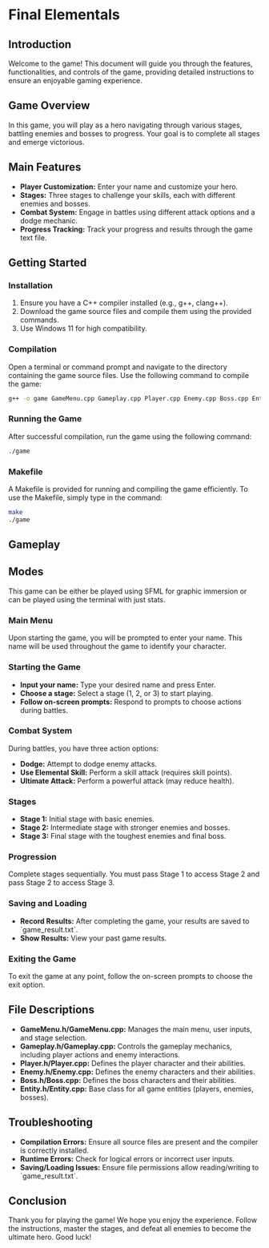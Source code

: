 
# Final Elementals

## Introduction
Welcome to the game! This document will guide you through the features, functionalities, and controls of the game, providing detailed instructions to ensure an enjoyable gaming experience.

## Game Overview
In this game, you will play as a hero navigating through various stages, battling enemies and bosses to progress. Your goal is to complete all stages and emerge victorious.

## Main Features
- **Player Customization:** Enter your name and customize your hero.
- **Stages:** Three stages to challenge your skills, each with different enemies and bosses.
- **Combat System:** Engage in battles using different attack options and a dodge mechanic.
- **Progress Tracking:** Track your progress and results through the game text file.

## Getting Started

### Installation
1. Ensure you have a C++ compiler installed (e.g., g++, clang++).
2. Download the game source files and compile them using the provided commands.
3. Use Windows 11 for high compatibility.

### Compilation
Open a terminal or command prompt and navigate to the directory containing the game source files. Use the following command to compile the game:
```bash
g++ -o game GameMenu.cpp Gameplay.cpp Player.cpp Enemy.cpp Boss.cpp Entity.cpp main.cpp
```

### Running the Game
After successful compilation, run the game using the following command:
```bash
./game
```

### Makefile
A Makefile is provided for running and compiling the game efficiently. To use the Makefile, simply type in the command:
```bash
make
./game
```

## Gameplay

## Modes
This game can be either be played using SFML for graphic immersion or can be played using the terminal with just stats.

### Main Menu
Upon starting the game, you will be prompted to enter your name. This name will be used throughout the game to identify your character.

### Starting the Game
- **Input your name:** Type your desired name and press Enter.
- **Choose a stage:** Select a stage (1, 2, or 3) to start playing.
- **Follow on-screen prompts:** Respond to prompts to choose actions during battles.

### Combat System
During battles, you have three action options:
- **Dodge:** Attempt to dodge enemy attacks.
- **Use Elemental Skill:** Perform a skill attack (requires skill points).
- **Ultimate Attack:** Perform a powerful attack (may reduce health).

### Stages
- **Stage 1:** Initial stage with basic enemies.
- **Stage 2:** Intermediate stage with stronger enemies and bosses.
- **Stage 3:** Final stage with the toughest enemies and final boss.

### Progression
Complete stages sequentially. You must pass Stage 1 to access Stage 2 and pass Stage 2 to access Stage 3.

### Saving and Loading
- **Record Results:** After completing the game, your results are saved to \`game_result.txt\`.
- **Show Results:** View your past game results.

### Exiting the Game
To exit the game at any point, follow the on-screen prompts to choose the exit option.

## File Descriptions
- **GameMenu.h/GameMenu.cpp:** Manages the main menu, user inputs, and stage selection.
- **Gameplay.h/Gameplay.cpp:** Controls the gameplay mechanics, including player actions and enemy interactions.
- **Player.h/Player.cpp:** Defines the player character and their abilities.
- **Enemy.h/Enemy.cpp:** Defines the enemy characters and their abilities.
- **Boss.h/Boss.cpp:** Defines the boss characters and their abilities.
- **Entity.h/Entity.cpp:** Base class for all game entities (players, enemies, bosses).

## Troubleshooting
- **Compilation Errors:** Ensure all source files are present and the compiler is correctly installed.
- **Runtime Errors:** Check for logical errors or incorrect user inputs.
- **Saving/Loading Issues:** Ensure file permissions allow reading/writing to \`game_result.txt\`.

## Conclusion
Thank you for playing the game! We hope you enjoy the experience. Follow the instructions, master the stages, and defeat all enemies to become the ultimate hero. Good luck!
